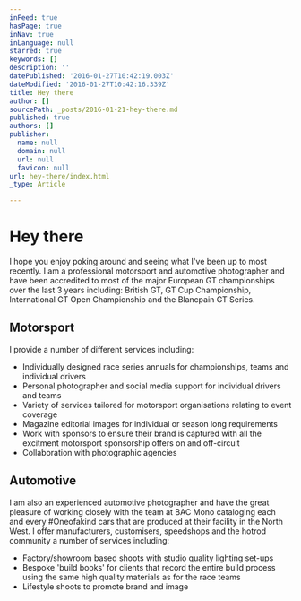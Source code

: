 ```yaml
---
inFeed: true
hasPage: true
inNav: true
inLanguage: null
starred: true
keywords: []
description: ''
datePublished: '2016-01-27T10:42:19.003Z'
dateModified: '2016-01-27T10:42:16.339Z'
title: Hey there
author: []
sourcePath: _posts/2016-01-21-hey-there.md
published: true
authors: []
publisher:
  name: null
  domain: null
  url: null
  favicon: null
url: hey-there/index.html
_type: Article

---
```

# Hey there

I hope you enjoy poking around and seeing what I've been up to most recently. I am a professional motorsport and automotive photographer and have been accredited to most of the major European GT championships over the last 3 years including: British GT, GT Cup Championship, International GT Open Championship and the Blancpain GT Series. 

## Motorsport

I provide a number of different services including:

* Individually designed race series annuals for championships, teams and individual drivers
* Personal photographer and social media support for individual drivers and teams
* Variety of services tailored for motorsport organisations relating to event coverage
* Magazine editorial images for individual or season long requirements
* Work with sponsors to ensure their brand is captured with all the excitment motorsport sponsorship offers on and off-circuit
* Collaboration with photographic agencies

## Automotive

I am also an experienced automotive photographer and have the great pleasure of working closely with the team at BAC Mono cataloging each and every \#Oneofakind cars that are produced at their facility in the North West.  I offer manufacturers, customisers, speedshops and the hotrod community a number of services including:

* Factory/showroom based shoots with studio quality lighting set-ups
* Bespoke 'build books' for clients that record the entire build process using the same high quality materials as for the race teams
* Lifestyle shoots to promote brand and image